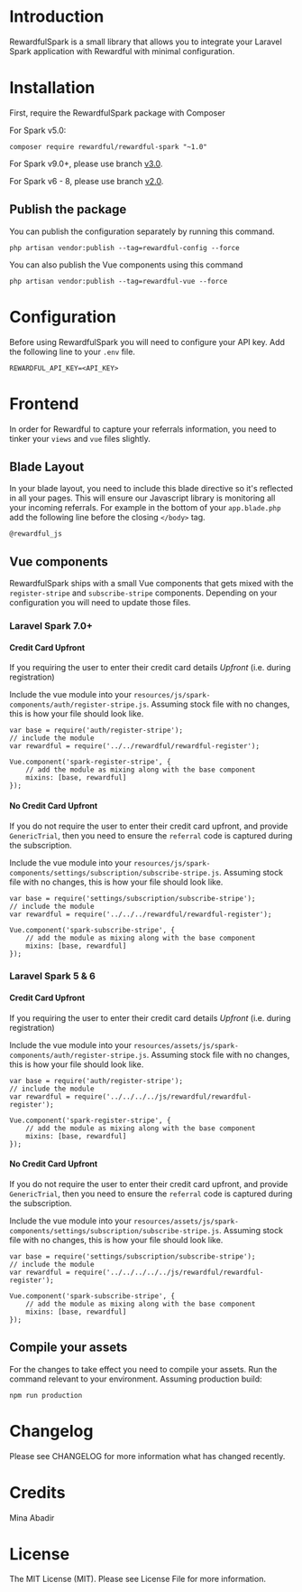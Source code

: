 # Introduction

RewardfulSpark is a small library that allows you to integrate your Laravel Spark application with Rewardful with minimal configuration.

# Installation

First, require the RewardfulSpark package with Composer

For Spark v5.0:

`composer require rewardful/rewardful-spark "~1.0"`

For Spark v9.0+, please use branch [v3.0](https://github.com/rewardful/rewardful-spark/tree/3.0).

For Spark v6 - 8, please use branch [v2.0](https://github.com/rewardful/rewardful-spark/tree/2.0).


## Publish the package

You can publish the configuration separately by running this command.

`php artisan vendor:publish --tag=rewardful-config --force`

You can also publish the Vue components using this command

`php artisan vendor:publish --tag=rewardful-vue --force`

# Configuration
Before using RewardfulSpark you will need to configure your API key. Add the following line to your `.env` file.

`REWARDFUL_API_KEY=<API_KEY>`

# Frontend
In order for Rewardful to capture your referrals information, you need to tinker your `views` and `vue` files slightly.

## Blade Layout
In your blade layout, you need to include this blade directive so it's reflected in all your pages. This will ensure our Javascript library is monitoring all your incoming referrals. For example in the bottom of your `app.blade.php` add the following line before the closing `</body>` tag.

`@rewardful_js`

## Vue components
RewardfulSpark ships with a small Vue components that gets mixed with the `register-stripe` and `subscribe-stripe` components. Depending on your configuration you will need to update those files.
### Laravel Spark 7.0+

#### Credit Card Upfront

If you requiring the user to enter their credit card details *Upfront* (i.e. during registration)


Include the vue module into your `resources/js/spark-components/auth/register-stripe.js`. Assuming stock file with no changes, this is how your file should look like.

```
var base = require('auth/register-stripe');
// include the module
var rewardful = require('../../rewardful/rewardful-register');

Vue.component('spark-register-stripe', {
	// add the module as mixing along with the base component
    mixins: [base, rewardful]
});

```

#### No Credit Card Upfront

If you do not require the user to enter their credit card upfront, and provide `GenericTrial`, then you need to ensure the `referral` code is captured during the subscription.

Include the vue module into your `resources/js/spark-components/settings/subscription/subscribe-stripe.js`. Assuming stock file with no changes, this is how your file should look like.

```
var base = require('settings/subscription/subscribe-stripe');
// include the module
var rewardful = require('../../../rewardful/rewardful-register');

Vue.component('spark-subscribe-stripe', {
	// add the module as mixing along with the base component
    mixins: [base, rewardful]
});
```

### Laravel Spark 5 & 6

#### Credit Card Upfront

If you requiring the user to enter their credit card details *Upfront* (i.e. during registration)


Include the vue module into your `resources/assets/js/spark-components/auth/register-stripe.js`. Assuming stock file with no changes, this is how your file should look like.

```
var base = require('auth/register-stripe');
// include the module
var rewardful = require('../../../../js/rewardful/rewardful-register');

Vue.component('spark-register-stripe', {
	// add the module as mixing along with the base component
    mixins: [base, rewardful]
});

```

#### No Credit Card Upfront

If you do not require the user to enter their credit card upfront, and provide `GenericTrial`, then you need to ensure the `referral` code is captured during the subscription.

Include the vue module into your `resources/assets/js/spark-components/settings/subscription/subscribe-stripe.js`. Assuming stock file with no changes, this is how your file should look like.

```
var base = require('settings/subscription/subscribe-stripe');
// include the module
var rewardful = require('../../../../../js/rewardful/rewardful-register');

Vue.component('spark-subscribe-stripe', {
	// add the module as mixing along with the base component
    mixins: [base, rewardful]
});
```

## Compile your assets
For the changes to take effect you need to compile your assets. Run the command relevant to your environment. Assuming production build:

`npm run production`

# Changelog

Please see CHANGELOG for more information what has changed recently.

# Credits

Mina Abadir

# License

The MIT License (MIT). Please see License File for more information.
